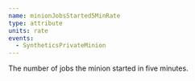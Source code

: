 ```yaml
---
name: minionJobsStarted5MinRate
type: attribute
units: rate
events:
  - SyntheticsPrivateMinion
---
```


The number of jobs the minion started in five minutes.